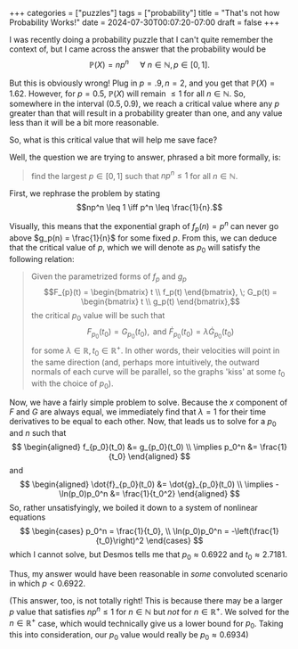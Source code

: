 +++
categories = ["puzzles"]
tags = ["probability"]
title = "That's not how Probability Works!"
date = 2024-07-30T00:07:20-07:00
draft = false
+++

I was recently doing a probability puzzle that I can't quite remember the context of, but I came across the answer that the probability would be
$$\mathbb{P}(X) = n p^n \; \quad \forall \: n\in\mathbb{N}, p \in [0,1].$$

But this is obviously wrong! Plug in $p=.9, n=2$, and you get that $\mathbb{P}(X) = 1.62$. However, for $p=0.5$, $\mathbb{P}(X)$ will remain $\leq 1$ for all $n \in \mathbb{N}$. So, somewhere in the interval $(0.5,0.9)$, we reach a critical value where any $p$ greater than that will result in a probability greater than one, and any value less than it will be a bit more reasonable.

So, what is this critical value that will help me save face?

Well, the question we are trying to answer, phrased a bit more formally, is:

> find the largest $p \in [0,1]$ such that $np^n \leq 1$ for all $n \in \mathbb{N}.$ 

First, we rephrase the problem by stating
$$np^n \leq 1 \iff p^n \leq \frac{1}{n}.$$

Visually, this means that the exponential graph of $f_p(n) = p^n$ can never go above $g_p(n) = \frac{1}{n}$ for some fixed $p$. From this, we can deduce that the critical value of $p$, which we will denote as $p_0$ will satisfy the following relation:

> Given the parametrized forms of $f_p$ and $g_p$ 
> $$F_{p}(t) = \begin{bmatrix}
t \\
f_p(t)
\end{bmatrix}, \; 
G_p(t) = \begin{bmatrix}
t \\
g_p(t)
\end{bmatrix},$$
> the critical $p_0$ value will be such that 
> $$F_{p_0}(t_0) = G_{p_0}(t_0),\text{ and } \dot{F}_{p_0}(t_0) = \lambda \dot{G}_{p_0}(t_0)$$
> for some $\lambda \in \mathbb{R}, t_0 \in \mathbb{R}^+$. In other words, their velocities will point in the same direction (and, perhaps more intuitively, the outward normals of each curve will be parallel, so the graphs 'kiss' at some $t_0$ with the choice of $p_0$).

Now, we have a fairly simple problem to solve. Because the $x$ component of $F$ and $G$ are always equal, we immediately find that $\lambda = 1$ for their time derivatives to be equal to each other. Now, that leads us to solve for a $p_0$ and $n$ such that
$$
\begin{aligned}
    f_{p_0}(t_0) &= g_{p_0}(t_0) \\
    \implies p_0^n &= \frac{1}{t_0}
\end{aligned}
$$
and
$$
\begin{aligned}
     \dot{f}_{p_0}(t_0) &= \dot{g}_{p_0}(t_0) \\
    \implies -\ln(p_0)p_0^n &= \frac{1}{t_0^2}
\end{aligned}
$$
So, rather unsatisfyingly, we boiled it down to a system of nonlinear equations
$$
\begin{cases}
    p_0^n = \frac{1}{t_0}, \\
    \ln(p_0)p_0^n = -\left(\frac{1}{t_0}\right)^2
\end{cases}
$$
which I cannot solve, but Desmos tells me that $p_0 \approx 0.6922$ and $t_0 \approx 2.7181$.

Thus, my answer would have been reasonable in *some* convoluted scenario in which $p < 0.6922$. 

(This answer, too, is not totally right! This is because there may be a larger $p$ value that satisfies $np^n \leq 1$ for $n \in \mathbb{N}$ but *not* for $n\in \mathbb{R}^+$. We solved for the $n \in \mathbb{R}^+$ case, which would technically give us a lower bound for $p_0$. Taking this into consideration, our $p_0$ value would really be $p_0 \approx 0.6934$)

